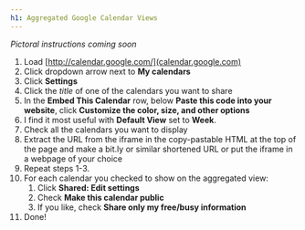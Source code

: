 ```yaml
---
h1: Aggregated Google Calendar Views
---
```

*Pictoral instructions coming soon*

1. Load [http://calendar.google.com/](calendar.google.com)
2. Click dropdown arrow next to **My calendars**
3. Click **Settings**
4. Click the *title* of one of the calendars you want to share
5. In the **Embed This Calendar** row, below **Paste this code into your website**,
   click **Customize the color, size, and other options**
6. I find it most useful with **Default View** set to **Week**.
7. Check all the calendars you want to display
8. Extract the URL from the iframe in the copy-pastable HTML at the top of the
   page and make a bit.ly or similar shortened URL or put the iframe in a
   webpage of your choice
9. Repeat steps 1-3.
10. For each calendar you checked to show on the aggregated view:
    1. Click **Shared: Edit settings**
    2. Check **Make this calendar public**
    3. If you like, check **Share only my free/busy information**
11. Done!


